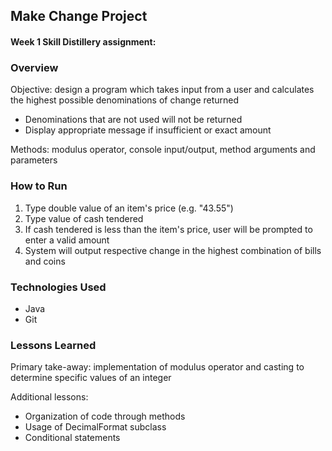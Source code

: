 ## Make Change Project

#### Week 1 Skill Distillery assignment:

### Overview
Objective: design a program which takes input from a user and calculates the highest possible denominations of change returned
- Denominations that are not used will not be returned
- Display appropriate message if insufficient or exact amount

Methods: modulus operator, console input/output, method arguments and parameters

### How to Run
1. Type double value of an item's price (e.g. "43.55")
2. Type value of cash tendered
3. If cash tendered is less than the item's price, user will be prompted to enter a valid amount
4. System will output respective change in the highest combination of bills and coins

### Technologies Used

* Java
* Git

### Lessons Learned
Primary take-away: implementation of modulus operator and casting to determine specific values of an integer

Additional lessons:
- Organization of code through methods
- Usage of DecimalFormat subclass
- Conditional statements